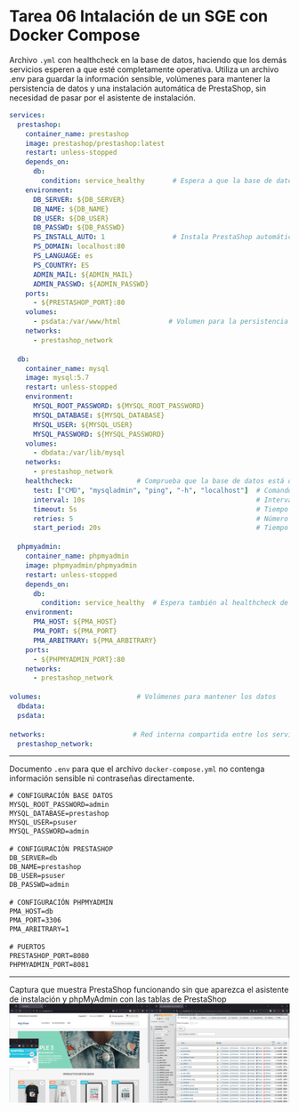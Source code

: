 # Tarea 06 Intalación de un SGE con Docker Compose

Archivo ``.yml`` con healthcheck en la base de datos, haciendo que los demás servicios esperen a que esté completamente operativa. Utiliza un archivo .env para guardar la información sensible, volúmenes para mantener la persistencia de datos y una instalación automática de PrestaShop, sin necesidad de pasar por el asistente de instalación.
`````yaml
services:
  prestashop:
    container_name: prestashop
    image: prestashop/prestashop:latest
    restart: unless-stopped
    depends_on:
      db:
        condition: service_healthy       # Espera a que la base de datos responda
    environment:
      DB_SERVER: ${DB_SERVER}
      DB_NAME: ${DB_NAME}
      DB_USER: ${DB_USER}
      DB_PASSWD: ${DB_PASSWD}
      PS_INSTALL_AUTO: 1                 # Instala PrestaShop automáticamente
      PS_DOMAIN: localhost:80
      PS_LANGUAGE: es
      PS_COUNTRY: ES
      ADMIN_MAIL: ${ADMIN_MAIL}
      ADMIN_PASSWD: ${ADMIN_PASSWD}
    ports:
      - ${PRESTASHOP_PORT}:80
    volumes:
      - psdata:/var/www/html            # Volumen para la persistencia de datos
    networks:
      - prestashop_network              

  db:
    container_name: mysql
    image: mysql:5.7
    restart: unless-stopped
    environment:
      MYSQL_ROOT_PASSWORD: ${MYSQL_ROOT_PASSWORD}
      MYSQL_DATABASE: ${MYSQL_DATABASE}
      MYSQL_USER: ${MYSQL_USER}
      MYSQL_PASSWORD: ${MYSQL_PASSWORD}
    volumes:
      - dbdata:/var/lib/mysql
    networks:
      - prestashop_network
    healthcheck:                # Comprueba que la base de datos está operativa
      test: ["CMD", "mysqladmin", "ping", "-h", "localhost"]  # Comando que comprueba la conexión
      interval: 10s                                           # Intervalo entre comprobaciones
      timeout: 5s                                             # Tiempo máximo de espera por respuesta 
      retries: 5                                              # Número máximo de intentos
      start_period: 20s                                       # Tiempo de espera inicial antes de iniciar la verificación

  phpmyadmin:
    container_name: phpmyadmin
    image: phpmyadmin/phpmyadmin
    restart: unless-stopped
    depends_on:
      db:
        condition: service_healthy  # Espera también al healthcheck de la base de datos
    environment:
      PMA_HOST: ${PMA_HOST}
      PMA_PORT: ${PMA_PORT}
      PMA_ARBITRARY: ${PMA_ARBITRARY}
    ports:
      - ${PHPMYADMIN_PORT}:80
    networks:
      - prestashop_network

volumes:                        # Volúmenes para mantener los datos 
  dbdata:
  psdata:

networks:                      # Red interna compartida entre los servicios
  prestashop_network:

`````
---
Documento ``.env`` para que el archivo ``docker-compose.yml`` no contenga información sensible ni contraseñas directamente.
`````shell
# CONFIGURACIÓN BASE DATOS
MYSQL_ROOT_PASSWORD=admin
MYSQL_DATABASE=prestashop
MYSQL_USER=psuser
MYSQL_PASSWORD=admin

# CONFIGURACIÓN PRESTASHOP
DB_SERVER=db
DB_NAME=prestashop
DB_USER=psuser
DB_PASSWD=admin

# CONFIGURACIÓN PHPMYADMIN
PMA_HOST=db
PMA_PORT=3306
PMA_ARBITRARY=1

# PUERTOS
PRESTASHOP_PORT=8080
PHPMYADMIN_PORT=8081
`````
----

Captura que muestra PrestaShop funcionando sin que aparezca el asistente de instalación y phpMyAdmin con las tablas de PrestaShop
![1.PNG](img%2F1.PNG)
